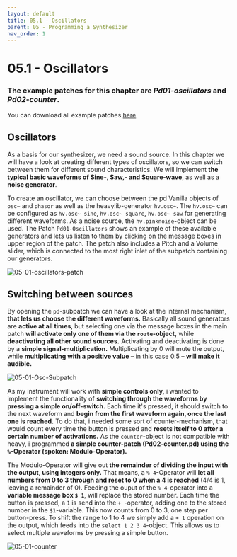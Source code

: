 ```yaml
---
layout: default
title: 05.1 - Oscillators
parent: 05 - Programming a Synthesizer
nav_order: 1
---
```


# 05.1 - Oscillators

### The example patches for this chapter are _Pd01-oscillators_ and _Pd02-counter_. 

You can download all example patches <a href="{{ site.baseurl }}/assets/pd-patches/pd-examples.zip" download>here</a>

## Oscillators

As a basis for our synthesizer, we need a sound source. In this chapter we will have a look at creating different types of oscillators, so we can switch between them for different sound characteristics. We will implement **the typical basic waveforms of Sine-, Saw,- and Square-wave**, as well as a **noise generator**.

To create an oscillator, we can choose between the pd Vanilla objects of `osc~` and `phasor` as well as the heavylib-generator `hv.osc~`. The `hv.osc~` can be configured as `hv.osc~ sine`, `hv.osc~ square`, `hv.osc~ saw` for generating different waveforms. As a noise source, the `hv.pinknoise`-object can be used. The Patch `Pd01-Oscillators` shows an example of these available generators and lets us listen to them by clicking on the message boxes in upper region of the patch. The patch also includes a Pitch and a Volume slider, which is connected to the most right inlet of the subpatch containing our generators.

![05-01-oscillators-patch](https://github.com/user-attachments/assets/2e227934-0e4a-4f8a-becc-e837ce166327)

## Switching between sources

By opening the `pd`-subpatch we can have a look at the internal mechanism, **that lets us choose the different waveforms.** Basically all sound generators are **active at all times**, but selecting one via the message boxes in the main patch **will activate only one of them via the `route`-object,** while **deactivating all other sound sources.** Activating and deactivating is done by a **simple signal-multiplication.** Multiplicating by 0 will mute the output, while **multiplicating with a positive value** – in this case 0.5 – **will make it audible.**

![05-01-Osc-Subpatch](https://github.com/user-attachments/assets/19bd2b11-c6ed-4bd1-aab0-ee7e730c714c)

As my instrument will work with **simple controls only,** i wanted to implement the functionality of **switching through the waveforms by pressing a simple on/off-switch.** Each time it's pressed, it should switch to the next waveform and **begin from the first waveform again, once the last one is reached.** To do that, i needed some sort of counter-mechanism, that would count every time the button is pressed and **resets itself to 0 after a certain number of activations.** As the `counter`-object is not compatible with heavy, i programmed **a simple counter-patch (Pd02-counter.pd) using the `%`-Operator (spoken: Modulo-Operator).** 

The Modulo-Operator will give out **the remainder of dividing the input with the output, using integers only.** That means, a `% 4`-Operator will **let all numbers from 0 to 3 through and reset to 0 when a 4 is reached** (4/4 is 1, leaving a remainder of 0). Feeding the ouput of the `% 4`-operator into a **variable message box `$ 1`**, will replace the stored number. Each time the button is pressed, a `1` is send into the `+ `-operator, adding one to the stored number in the `$1`-variable. This now counts from 0 to 3, one step per button-press. To shift the range to 1 to 4 we simply add a `+ 1` operation on the output, which feeds into the `select 1 2 3 4`-object. This allows us to select multiple waveforms by pressing a simple button.

![05-01-counter](https://github.com/user-attachments/assets/59a1d1f0-c0f6-4e5b-a75d-9eba8d5d08e8)
